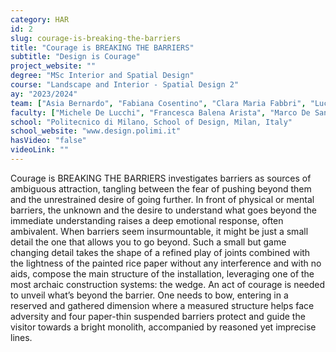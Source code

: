 ```yaml
---
category: HAR
id: 2
slug: courage-is-breaking-the-barriers
title: "Courage is BREAKING THE BARRIERS"
subtitle: "Design is Courage"
project_website: ""
degree: "MSc Interior and Spatial Design"
course: "Landscape and Interior - Spatial Design 2"
ay: "2023/2024"
team: ["Asia Bernardo", "Fabiana Cosentino", "Clara Maria Fabbri", "Luca Rebonato"]
faculty: ["Michele De Lucchi", "Francesca Balena Arista", "Marco De Santi", "Francesco Clerici", "Giada Boromello", "Nicolò Chierichetti", "Alessia Soressi"]
school: "Politecnico di Milano, School of Design, Milan, Italy"
school_website: "www.design.polimi.it"
hasVideo: "false"
videoLink: ""
---
```


Courage is BREAKING THE BARRIERS investigates barriers as sources of ambiguous attraction, tangling between the fear of pushing beyond them and the unrestrained desire of going further. In front of physical or mental barriers, the unknown and the desire to understand what goes beyond the immediate understanding raises a deep emotional response, often ambivalent. When barriers seem insurmountable, it might be just a small detail the one that allows you to go beyond. Such a small but game changing detail takes the shape of a refined play of joints combined with the lightness of the painted rice paper without any interference and with no aids, compose the main structure of the installation, leveraging one of the most archaic construction systems: the wedge. An act of courage is needed to unveil what’s beyond the barrier. One needs to bow, entering in a reserved and gathered dimension where a measured structure helps face adversity and four paper-thin suspended barriers protect and guide the visitor towards a bright monolith, accompanied by reasoned yet imprecise lines.

